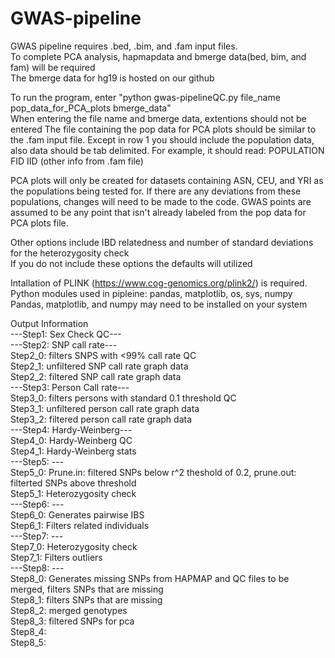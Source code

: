# GWAS-pipeline  
GWAS pipeline requires .bed, .bim, and .fam input files.  
To complete PCA analysis, hapmapdata and bmerge data(bed, bim, and fam) will be required  
The bmerge data for hg19 is hosted on our github  

To run the program, enter "python gwas-pipelineQC.py file_name pop_data_for_PCA_plots bmerge_data"  
When entering the file name and bmerge data, extentions should not be entered
The file containing the pop data for PCA plots should be similar to the .fam input file.
Except in row 1 you should include the population data, also data should be tab delimited.
For example, it should read: POPULATION FID IID (other info from .fam file)

PCA plots will only be created for datasets containing ASN, CEU, and YRI as the populations being tested for.
If there are any deviations from these populations, changes will need to be made to the code.
GWAS points are assumed to be any point that isn't already labeled from the pop data for PCA plots file.

Other options include IBD relatedness and number of standard deviations for the heterozygosity check  
If you do not include these options the defaults will utilized

Intallation of PLINK (https://www.cog-genomics.org/plink2/) is required.   
Python modules used in pipleine: pandas, matplotlib, os, sys, numpy   
Pandas, matplotlib, and numpy may need to be installed on your system  

Output Information  
---Step1: Sex Check QC---  
---Step2: SNP call rate---  
Step2_0: filters SNPS with <99% call rate QC  
Step2_1: unfiltered SNP call rate graph data  
Step2_2: filtered SNP call rate graph data  
---Step3: Person Call rate---  
Step3_0: filters persons with standard 0.1 threshold QC  
Step3_1: unfiltered person call rate graph data  
Step3_2: filtered person call rate graph data  
---Step4: Hardy-Weinberg---  
Step4_0: Hardy-Weinberg QC  
Step4_1: Hardy-Weinberg stats  
---Step5: ---  
Step5_0: Prune.in: filtered SNPs below r^2 theshold of 0.2, prune.out: filterted SNPs above threshold    
Step5_1: Heterozygosity check   
---Step6: ---  
Step6_0: Generates pairwise IBS  
Step6_1: Filters related individuals  
---Step7: ---  
Step7_0: Heterozygosity check      
Step7_1: Filters outliers      
---Step8: ---  
Step8_0: Generates missing SNPs from HAPMAP and QC files to be merged, filters SNPs that are missing     
Step8_1: filters SNPs that are missing   
Step8_2: merged genotypes  
Step8_3: filtered SNPs for pca  
Step8_4:  
Step8_5:  
